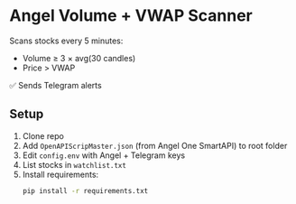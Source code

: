 # Angel Volume + VWAP Scanner

Scans stocks every 5 minutes:

- Volume ≥ 3 × avg(30 candles)
- Price > VWAP

✅ Sends Telegram alerts

## Setup

1. Clone repo
2. Add `OpenAPIScripMaster.json` (from Angel One SmartAPI) to root folder
3. Edit `config.env` with Angel + Telegram keys
4. List stocks in `watchlist.txt`
5. Install requirements:
   ```bash
   pip install -r requirements.txt
   ```
